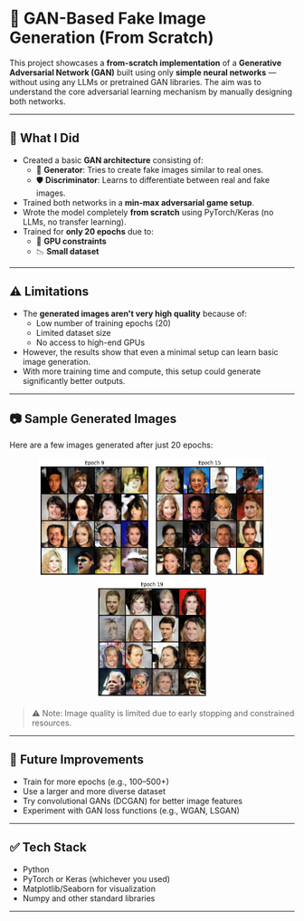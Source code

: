 # 🧠 GAN-Based Fake Image Generation (From Scratch)

This project showcases a **from-scratch implementation** of a **Generative Adversarial Network (GAN)** built using only **simple neural networks** — without using any LLMs or pretrained GAN libraries. The aim was to understand the core adversarial learning mechanism by manually designing both networks.

---

## 🧪 What I Did

- Created a basic **GAN architecture** consisting of:
  - 🎨 **Generator**: Tries to create fake images similar to real ones.
  - 🛡️ **Discriminator**: Learns to differentiate between real and fake images.
- Trained both networks in a **min-max adversarial game setup**.
- Wrote the model completely **from scratch** using PyTorch/Keras (no LLMs, no transfer learning).
- Trained for **only 20 epochs** due to:
  - 🚫 **GPU constraints**
  - 📉 **Small dataset**

---

## ⚠️ Limitations

- The **generated images aren't very high quality** because of:
  - Low number of training epochs (20)
  - Limited dataset size
  - No access to high-end GPUs
- However, the results show that even a minimal setup can learn basic image generation.
- With more training time and compute, this setup could generate significantly better outputs.

---

## 📷 Sample Generated Images

Here are a few images generated after just 20 epochs:

<p align="center">
  <img src="images/img1.jpg" alt="Fake Image 1" width="200"/>
  <img src="images/img2.jpg" alt="Fake Image 2" width="200"/>
  <img src="images/img3.jpg" alt="Fake Image 3" width="200"/>
</p>

> ⚠️ Note: Image quality is limited due to early stopping and constrained resources.

---

## 🚀 Future Improvements

- Train for more epochs (e.g., 100–500+)
- Use a larger and more diverse dataset
- Try convolutional GANs (DCGAN) for better image features
- Experiment with GAN loss functions (e.g., WGAN, LSGAN)

---

## ✅ Tech Stack

- Python
- PyTorch or Keras (whichever you used)
- Matplotlib/Seaborn for visualization
- Numpy and other standard libraries

---

